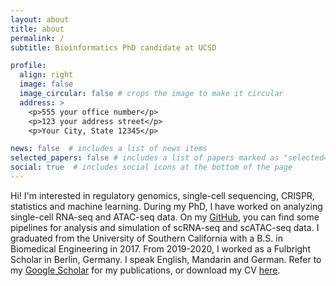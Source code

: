 ```yaml
---
layout: about
title: about
permalink: /
subtitle: Bioinformatics PhD candidate at UCSD

profile:
  align: right
  image: false
  image_circular: false # crops the image to make it circular
  address: > 
    <p>555 your office number</p>
    <p>123 your address street</p>
    <p>Your City, State 12345</p>

news: false  # includes a list of news items
selected_papers: false # includes a list of papers marked as "selected={true}"
social: true  # includes social icons at the bottom of the page
---
```


Hi! I'm interested in regulatory genomics, single-cell sequencing, CRISPR, statistics and machine learning. During my PhD, I have worked on analyzing single-cell RNA-seq and ATAC-seq data. On my [GitHub](https://github.com/zrcjessica), you can find some pipelines for analysis and simulation of scRNA-seq and scATAC-seq data. I graduated from the University of Southern California with a B.S. in Biomedical Engineering in 2017. From 2019-2020, I worked as a Fulbright Scholar in Berlin, Germany. I speak English, Mandarin and German. Refer to my [Google Scholar](https://scholar.google.com/citations?user=LTBrwvIAAAAJ) for my publications, or download my CV [here](https://zrcjessica.github.io/assets/pdf/Resume_Zhou_Jessica.pdf). 
